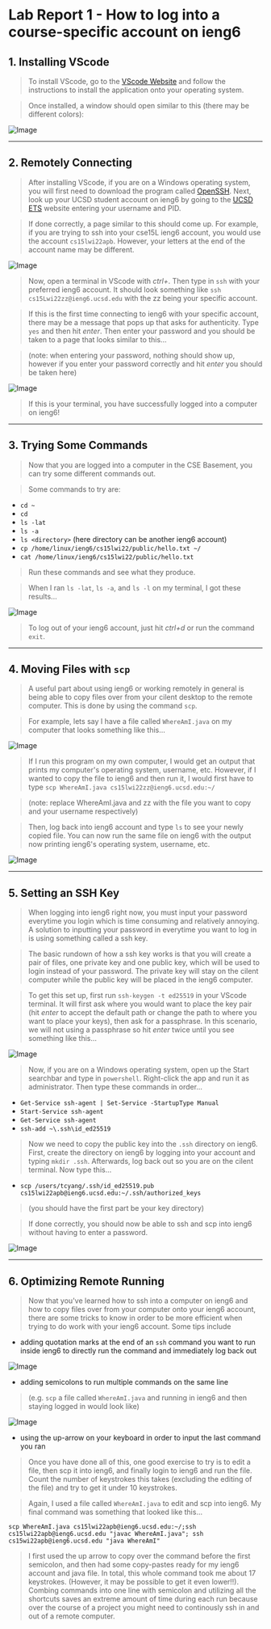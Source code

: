 # Lab Report 1 - How to log into a course-specific account on ieng6

## 1. Installing VScode

>To install VScode, go to the [VScode Website](https://code.visualstudio.com/) and follow the instructions to install the application onto your operating system. 

>Once installed, a window should open similar to this (there may be different colors):

![Image](vscode-ss.png)

---
## 2. Remotely Connecting

>After installing VScode, if you are on a Windows operating system, you will first need to download the program called
[OpenSSH](https://docs.microsoft.com/en-us/windows-server/administration/openssh/openssh_install_firstuse). Next, look up your UCSD student account on ieng6 by going to the [UCSD ETS](https://sdacs.ucsd.edu/~icc/index.php) website entering your username and PID.

>If done correctly, a page similar to this should come up. For example, if you are trying to ssh into your cse15L ieng6 account, you would use the account `cs15lwi22apb`. However, your letters at the end of the account name may be different.

![Image](ucsd-ets.png)

>Now, open a terminal in VScode with *ctrl+*. Then type in `ssh` with your preferred ieng6 account. It should look something like `ssh cs15Lwi22zz@ieng6.ucsd.edu` with the zz being your specific account. 

>If this is the first time connecting to ieng6 with your specific account, there may be a message that pops up that asks for authenticity. Type `yes` and then hit *enter*. Then enter your password and you should be taken to a page that looks similar to this...

>(note: when entering your password, nothing should show up, however if you enter your password correctly and hit *enter* you should be taken here)

![Image](ssh-in.png)

>If this is your terminal, you have successfully logged into a computer on ieng6!

---
## 3. Trying Some Commands

>Now that you are logged into a computer in the CSE Basement, you can try some different commands out.

>Some commands to try are:

* `cd ~`
* `cd`
* `ls -lat`
* `ls -a`
* `ls <directory>` (here directory can be another ieng6 account)
* `cp /home/linux/ieng6/cs15lwi22/public/hello.txt ~/`
* `cat /home/linux/ieng6/cs15lwi22/public/hello.txt`

>Run these commands and see what they produce.

>When I ran `ls -lat`, `ls -a`, and `ls -l` on my terminal, I got these results...

![Image](random-commands.png)

>To log out of your ieng6 account, just hit *ctrl+d* or run the command `exit`.

---
## 4. Moving Files with `scp`

>A useful part about using ieng6 or working remotely in general is being able to copy files over from your cilent desktop to the remote computer. This is done by using the command `scp`.

>For example, lets say I have a file called `WhereAmI.java` on my computer that looks something like this...

![Image](whereamifile.png)

>If I run this program on my own computer, I would get an output that prints my computer's operating system, username, etc. However, if I wanted to copy the file to ieng6 and then run it, I would first have to type `scp WhereAmI.java cs15lwi22zz@ieng6.ucsd.edu:~/` 

>(note: replace WhereAmI.java and zz with the file you want to copy and your username respectively)

>Then, log back into ieng6 account and type `ls` to see your newly copied file. You can now run the same file on ieng6 with the output now printing ieng6's operating system, username, etc.

![Image](running-an-scp-file.png)

---
## 5. Setting an SSH Key

>When logging into ieng6 right now, you must input your password everytime you login which is time consuming and relatively annoying. A solution to inputting your password in everytime you want to log in is using something called a ssh key. 

>The basic rundown of how a ssh key works is that you will create a pair of files, one private key and one public key, which will be used to login instead of your password. The private key will stay on the cilent computer while the public key will be placed in the ieng6 computer.

>To get this set up, first run `ssh-keygen -t ed25519` in your VScode terminal. It will first ask where you would want to place the key pair (hit *enter* to accept the default path or change the path to where you want to place your keys), then ask for a passphrase. In this scenario, we will not using a passphrase so hit *enter* twice until you see something like this...

![Image](keygen.png)

>Now, if you are on a Windows operating system, open up the Start searchbar and type in `powershell`. Right-click the app and run it as administrator. Then type these commands in order...

* `Get-Service ssh-agent | Set-Service -StartupType Manual`
* `Start-Service ssh-agent`
* `Get-Service ssh-agent`
* `ssh-add ~\.ssh\id_ed25519`

>Now we need to copy the public key into the `.ssh` directory on ieng6. First, create the directory on ieng6 by logging into your account and typing `mkdir .ssh`. Afterwards, log back out so you are on the cilent terminal. Now type this...

* `scp /users/tcyang/.ssh/id_ed25519.pub cs15lwi22apb@ieng6.ucsd.edu:~/.ssh/authorized_keys`

>(you should have the first part be your key directory)

>If done correctly, you should now be able to ssh and scp into ieng6 without having to enter a password.

![Image](ssh-without-password.png)

---
## 6. Optimizing Remote Running

>Now that you've learned how to ssh into a computer on ieng6 and how to copy files over from your computer onto your ieng6 account, there are some tricks to know in order to be more efficient when trying to do work with your ieng6 account. Some tips include

* adding quotation marks at the end of an `ssh` command you want to run inside ieng6 to directly run the command and immediately log back out

![Image](quotation-marks.png)

* adding semicolons to run multiple commands on the same line

>(e.g. `scp` a file called `WhereAmI.java` and running in ieng6 and then staying logged in would look like)

![Image](big-gamer-move.png)

* using the up-arrow on your keyboard in order to input the last command you ran

>Once you have done all of this, one good exercise to try is to edit a file, then scp it into ieng6, and finally login to ieng6 and run the file. Count the number of keystrokes this takes (excluding the editing of the file) and try to get it under 10 keystrokes. 

>Again, I used a file called `WhereAmI.java` to edit and scp into ieng6. My final command was something that looked like this...

`scp WhereAmI.java cs15lwi22apb@ieng6.ucsd.edu:~/;ssh cs15lwi22apb@ieng6.ucsd.edu "javac WhereAmI.java"; ssh cs15wi22apb@ieng6.ucsd.edu "java WhereAmI"`

>I first used the up arrow to copy over the command before the first semicolon, and then had some copy-pastes ready for my ieng6 account and java file. In total, this whole command took me about 17 keystrokes. (However, it may be possible to get it even lower!!). Combing commands into one line with semicolon and utilizing all the shortcuts saves an extreme amount of time during each run because over the course of a project you might need to continously ssh in and out of a remote computer. 